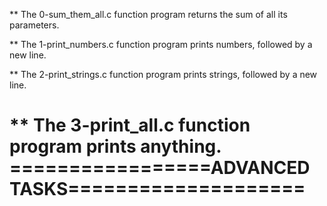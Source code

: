 ** The 0-sum_them_all.c function program returns the sum of all its parameters.

** The 1-print_numbers.c function program prints numbers, followed by a new line.

** The 2-print_strings.c function program prints strings, followed by a new line.

** The 3-print_all.c function program prints anything.
=================ADVANCED TASKS====================
===================================================

